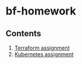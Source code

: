 # bf-homework

## Contents

1. [Terraform assignment](terraform/README.md)
2. [Kubernetes assignment](kubernetes/README.md)
